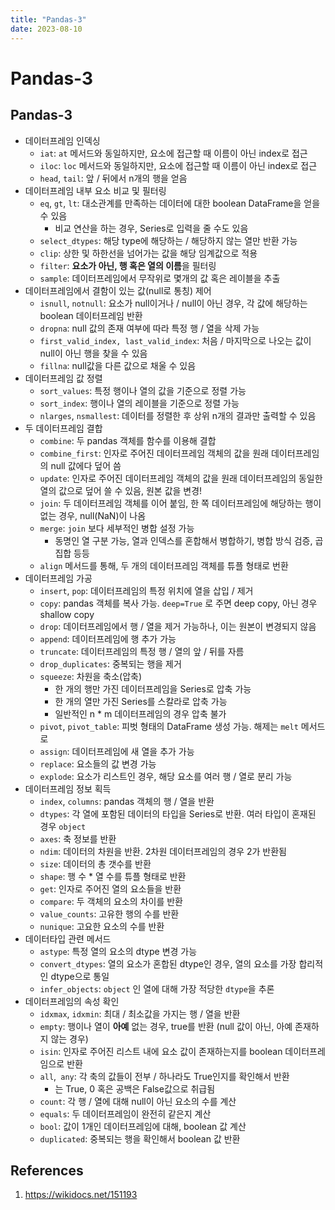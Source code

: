 ```yaml
---
title: "Pandas-3"
date: 2023-08-10
---
```


# Pandas-3

## Pandas-3

- 데이터프레임 인덱싱
  - `iat`: `at` 메서드와 동일하지만, 요소에 접근할 때 이름이 아닌 index로 접근
  - `iloc`: `loc` 메서드와 동일하지만, 요소에 접근할 때 이름이 아닌 index로 접근
  - `head`, `tail`: 앞 / 뒤에서 n개의 행을 얻음
- 데이터프레임 내부 요소 비교 및 필터링
  - `eq`, `gt`, `lt`: 대소관계를 만족하는 데이터에 대한 boolean DataFrame을 얻을 수 있음
    - 비교 연산을 하는 경우, Series로 입력을 줄 수도 있음
  - `select_dtypes`: 해당 type에 해당하는 / 해당하지 않는 열만 반환 가능
  - `clip`: 상한 및 하한선을 넘어가는 값을 해당 임계값으로 적용
  - `filter`: **요소가 아닌, 행 혹은 열의 이름**을 필터링
  - `sample`: 데이터프레임에서 무작위로 몇개의 값 혹은 레이블을 추출
- 데이터프레임에서 결함이 있는 값(null로 통칭) 제어
  - `isnull`, `notnull`: 요소가 null이거나 / null이 아닌 경우, 각 값에 해당하는 boolean 데이터프레임 반환
  - `dropna`: null 값의 존재 여부에 따라 특정 행 / 열을 삭제 가능
  - `first_valid_index, last_valid_index`: 처음 / 마지막으로 나오는 값이 null이 아닌 행을 찾을 수 있음
  - `fillna`: null값을 다른 값으로 채울 수 있음
- 데이터프레임 값 정렬
  - `sort_values`: 특정 행이나 열의 값을 기준으로 정렬 가능
  - `sort_index`: 행이나 열의 레이블을 기준으로 정렬 가능
  - `nlarges`, `nsmallest`: 데이터를 정렬한 후 상위 n개의 결과만 출력할 수 있음
- 두 데이터프레임 결합
  - `combine`: 두 pandas 객체를 함수를 이용해 결합
  - `combine_first`: 인자로 주어진 데이터프레임 객체의 값을 원래 데이터프레임의 null 값에다 덮어 씀
  - `update`: 인자로 주어진 데이터프레임 객체의 값을 원래 데이터프레임의 동일한 열의 값으로 덮어 쓸 수 있음, 원본 값을 변경!
  - `join`: 두 데이터프레임 객체를 이어 붙임, 한 쪽 데이터프레임에 해당하는 행이 없는 경우, null(NaN)이 나옴
  - `merge`: `join` 보다 세부적인 병합 설정 가능
    - 동명인 열 구분 가능, 열과 인덱스를 혼합해서 병합하기, 병합 방식 검증, 곱집합 등등
  - `align` 메서드를 통해, 두 개의 데이터프레임 객체를 튜플 형태로 번환
- 데이터프레임 가공
  - `insert`, `pop`: 데이터프레임의 특정 위치에 열을 삽입 / 제거
  - `copy`: pandas 객체를 복사 가능. `deep=True` 로 주면 deep copy, 아닌 경우 shallow copy
  - `drop`: 데이터프레임에서 행 / 열을 제거 가능하나, 이는 원본이 변경되지 않음
  - `append`: 데이터프레임에 행 추가 가능
  - `truncate`: 데이터프레임의 특정 행 / 열의 앞 / 뒤를 자름
  - `drop_duplicates`: 중복되는 행을 제거
  - `squeeze`: 차원을 축소(압축)
    - 한 개의 행만 가진 데이터프레임을 Series로 압축 가능
    - 한 개의 열만 가진 Series를 스칼라로 압축 가능
    - 일반적인 n \* m 데이터프레임의 경우 압축 불가
  - `pivot`, `pivot_table`: 피벗 형태의 DataFrame 생성 가능. 해제는 `melt` 메서드로
  - `assign`: 데이터프레임에 새 열을 추가 가능
  - `replace`: 요소들의 값 변경 가능
  - `explode`: 요소가 리스트인 경우, 해당 요소를 여러 행 / 열로 분리 가능
- 데이터프레임 정보 획득
  - `index`, `columns`: pandas 객체의 행 / 열을 반환
  - `dtypes`: 각 열에 포함된 데이터의 타입을 Series로 반환. 여러 타입이 혼재된 경우 `object`
  - `axes`: 축 정보를 반환
  - `ndim`: 데이터의 차원을 반환. 2차원 데이터프레임의 경우 2가 반환됨
  - `size`: 데이터의 총 갯수를 반환
  - `shape`: 행 수 \* 열 수를 튜플 형태로 반환
  - `get`: 인자로 주어진 열의 요소들을 반환
  - `compare`: 두 객체의 요소의 차이를 반환
  - `value_counts`: 고유한 행의 수를 반환
  - `nunique`: 고요한 요소의 수를 반환
- 데이터타입 관련 메서드
  - `astype`: 특정 열의 요소의 dtype 변경 가능
  - `convert_dtypes`: 열의 요소가 혼합된 dtype인 경우, 열의 요소를 가장 합리적인 dtype으로 통일
  - `infer_objects`: `object` 인 열에 대해 가장 적당한 `dtype`을 추론
- 데이터프레임의 속성 확인
  - `idxmax`, `idxmin`: 최대 / 최소값을 가지는 행 / 열을 반환
  - `empty`: 행이나 열이 **아예** 없는 경우, true를 반환 (null 값이 아닌, 아예 존재하지 않는 경우)
  - `isin`: 인자로 주어진 리스트 내에 요소 값이 존재하는지를 boolean 데이터프레임으로 반환
  - `all`,` any`: 각 축의 값들이 전부 / 하나라도 True인지를 확인해서 반환
    - <NA>는 True, 0 혹은 공백은 False값으로 취급됨
  - `count`: 각 행 / 열에 대해 null이 아닌 요소의 수를 계산
  - `equals`: 두 데이터프레임이 완전히 같은지 계산
  - `bool`: 값이 1개인 데이터프레임에 대해, boolean 값 계산
  - `duplicated`: 중복되는 행을 확인해서 boolean 값 반환

## References

1. https://wikidocs.net/151193
